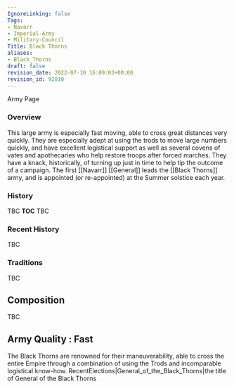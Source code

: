 ```yaml
---
IgnoreLinking: false
Tags:
- Navarr
- Imperial-Army
- Military-Council
Title: Black Thorns
aliases:
- Black_Thorns
draft: false
revision_date: 2022-07-10 16:09:03+00:00
revision_id: 92810
---
```


Army Page
### Overview
This large army is especially fast moving, able to cross great distances very quickly. They are especially adept at using the trods to move large numbers quickly, and have excellent logistical support as well as several covens of vates and apothecaries who help restore troops after forced marches. They have a knack, historically, of turning up just in time to help tip the outcome of a campaign.
The first [[Navarr]] [[General]] leads the [[Black Thorns]] army, and is appointed (or re-appointed) at the Summer solstice each year.
### History
TBC
__TOC__
TBC
### Recent History
TBC
### Traditions
TBC
## Composition
TBC
## Army Quality : Fast
The Black Thorns are renowned for their maneuverability, able to cross the entire Empire through a combination of using the Trods and incomparable logistical know-how.
RecentElections|General_of_the_Black_Thorns|the title of General of the Black Thorns